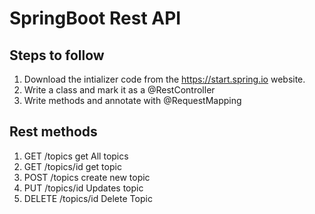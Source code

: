 # SpringBoot Rest API

## Steps to follow

1. Download the intializer code from the https://start.spring.io website.
2. Write a class and mark it as a @RestController
3. Write methods and annotate with @RequestMapping

## Rest methods

1. GET    /topics           get All topics
2. GET    /topics/id        get topic
3. POST   /topics           create new topic
4. PUT    /topics/id        Updates topic
5. DELETE /topics/id        Delete Topic
